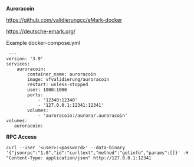 **Auroracoin**

https://github.com/validierungcc/eMark-docker

https://deutsche-emark.org/


Example docker-compose.yml

     ---
    version: '3.9'
    services:
        auroracoin:
            container_name: auroracoin
            image: vfvalidierung/auroracoin
            restart: unless-stopped
            user: 1000:1000
            ports:
                - '12340:12340'
                - '127.0.0.1:12341:12341'
            volumes:
                - 'auroracoin:/aurora/.auroracoin'
    volumes:
       auroracoin:

**RPC Access**

    curl --user '<user>:<password>' --data-binary '{"jsonrpc":"1.0","id":"curltext","method":"getinfo","params":[]}' -H "Content-Type: application/json" http://127.0.0.1:12341
